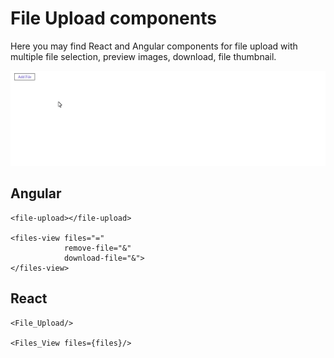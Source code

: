 # File Upload components
Here you may find React and Angular components for file upload with multiple file selection, preview images, download, file thumbnail.

![](demo.gif)

## Angular
```
<file-upload></file-upload>

<files-view files="="
            remove-file="&"
            download-file="&">
</files-view>
```

## React
```
<File_Upload/>

<Files_View files={files}/>
```
